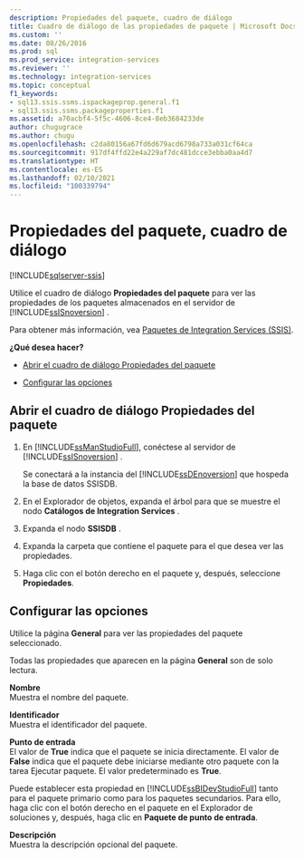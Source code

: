 ```yaml
---
description: Propiedades del paquete, cuadro de diálogo
title: Cuadro de diálogo de las propiedades de paquete | Microsoft Docs
ms.custom: ''
ms.date: 08/26/2016
ms.prod: sql
ms.prod_service: integration-services
ms.reviewer: ''
ms.technology: integration-services
ms.topic: conceptual
f1_keywords:
- sql13.ssis.ssms.ispackageprop.general.f1
- sql13.ssis.ssms.packageproperties.f1
ms.assetid: a70acbf4-5f5c-4606-8ce4-8eb3684233de
author: chugugrace
ms.author: chugu
ms.openlocfilehash: c2da80156a67fd6d679acd6798a733a031cf64ca
ms.sourcegitcommit: 917df4ffd22e4a229af7dc481dcce3ebba0aa4d7
ms.translationtype: HT
ms.contentlocale: es-ES
ms.lasthandoff: 02/10/2021
ms.locfileid: "100339794"
---
```

# <a name="package-properties-dialog-box"></a>Propiedades del paquete, cuadro de diálogo

[!INCLUDE[sqlserver-ssis](../../includes/applies-to-version/sqlserver-ssis.md)]


  Utilice el cuadro de diálogo **Propiedades del paquete** para ver las propiedades de los paquetes almacenados en el servidor de [!INCLUDE[ssISnoversion](../../includes/ssisnoversion-md.md)] .  
  
 Para obtener más información, vea [Paquetes de Integration Services &#40;SSIS&#41;](../integration-services-ssis-packages.md).  
  
 **¿Qué desea hacer?**  
  
-   [Abrir el cuadro de diálogo Propiedades del paquete](#open_dialog)  
  
-   [Configurar las opciones](#options)  
  
##  <a name="open-the-package-properties-dialog-box"></a><a name="open_dialog"></a> Abrir el cuadro de diálogo Propiedades del paquete  
  
1.  En [!INCLUDE[ssManStudioFull](../../includes/ssmanstudiofull-md.md)], conéctese al servidor de [!INCLUDE[ssISnoversion](../../includes/ssisnoversion-md.md)] .  
  
     Se conectará a la instancia del [!INCLUDE[ssDEnoversion](../../includes/ssdenoversion-md.md)] que hospeda la base de datos SSISDB.  
  
2.  En el Explorador de objetos, expanda el árbol para que se muestre el nodo **Catálogos de Integration Services** .  
  
3.  Expanda el nodo **SSISDB** .  
  
4.  Expanda la carpeta que contiene el paquete para el que desea ver las propiedades.  
  
5.  Haga clic con el botón derecho en el paquete y, después, seleccione **Propiedades**.  
  
##  <a name="configure-the-options"></a><a name="options"></a> Configurar las opciones  
 Utilice la página **General** para ver las propiedades del paquete seleccionado.  
  
 Todas las propiedades que aparecen en la página **General** son de solo lectura.  
  
 **Nombre**  
 Muestra el nombre del paquete.  
  
 **Identificador**  
 Muestra el identificador del paquete.  
  
 **Punto de entrada**  
 El valor de **True** indica que el paquete se inicia directamente. El valor de **False** indica que el paquete debe iniciarse mediante otro paquete con la tarea Ejecutar paquete. El valor predeterminado es **True**.  
  
 Puede establecer esta propiedad en [!INCLUDE[ssBIDevStudioFull](../../includes/ssbidevstudiofull-md.md)] tanto para el paquete primario como para los paquetes secundarios. Para ello, haga clic con el botón derecho en el paquete en el Explorador de soluciones y, después, haga clic en **Paquete de punto de entrada**.  
  
 **Descripción**  
 Muestra la descripción opcional del paquete.  
  
  
